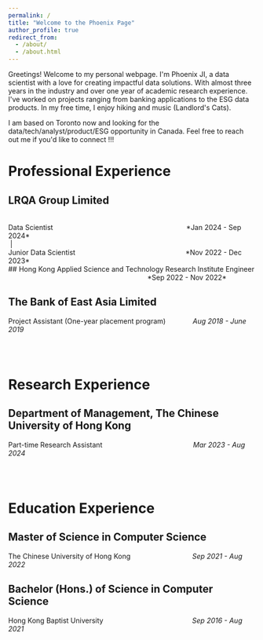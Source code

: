 ```yaml
---
permalink: /
title: "Welcome to the Phoenix Page"
author_profile: true
redirect_from: 
  - /about/
  - /about.html
---
```


Greetings! Welcome to my personal webpage. I'm Phoenix JI, a data scientist with a love for creating impactful data solutions. With almost three years in the industry and over one year of academic research experience. I've worked on projects ranging from banking applications to the ESG data products. In my free time, I enjoy hiking and music (Landlord's Cats). 

I am based on Toronto now and looking for the data/tech/analyst/product/ESG opportunity in Canada. Feel free to reach out me if you'd like to connect !!!
<br>
# Professional Experience
## LRQA Group Limited
<br>
Data Scientist&nbsp;&nbsp;&nbsp;&nbsp;&nbsp;&nbsp;&nbsp;&nbsp;&nbsp;&nbsp;&nbsp;&nbsp;&nbsp;&nbsp;&nbsp;&nbsp;&nbsp;&nbsp;&nbsp;&nbsp;&nbsp;&nbsp;&nbsp;&nbsp;&nbsp;&nbsp;&nbsp;&nbsp;&nbsp;&nbsp;&nbsp;&nbsp;&nbsp;&nbsp;&nbsp;&nbsp;&nbsp;&nbsp;&nbsp;&nbsp;&nbsp;&nbsp;&nbsp;&nbsp;&nbsp;&nbsp;&nbsp;&nbsp;&nbsp;&nbsp;&nbsp;&nbsp;&nbsp;&nbsp;&nbsp;&nbsp;&nbsp;&nbsp;&nbsp;&nbsp;&nbsp;&nbsp;&nbsp;&nbsp;&nbsp;&nbsp;&nbsp;&nbsp; 
*Jan 2024 - Sep 2024*
<br>
&nbsp;|
<br>
Junior Data Scientist&nbsp;&nbsp;&nbsp;&nbsp;&nbsp;&nbsp;&nbsp;&nbsp;&nbsp;&nbsp;&nbsp;&nbsp;&nbsp;&nbsp;&nbsp;&nbsp;&nbsp;&nbsp;&nbsp;&nbsp;&nbsp;&nbsp;&nbsp;&nbsp;&nbsp;&nbsp;&nbsp;&nbsp;&nbsp;&nbsp;&nbsp;&nbsp;&nbsp;&nbsp;&nbsp;&nbsp;&nbsp;&nbsp;&nbsp;&nbsp;&nbsp;&nbsp;&nbsp;&nbsp;&nbsp;&nbsp;&nbsp;&nbsp;&nbsp;&nbsp;&nbsp;&nbsp;&nbsp;&nbsp;&nbsp;&nbsp; 
*Nov 2022 - Dec 2023*

<br>
## Hong Kong Applied Science and Technology Research Institute
Engineer
&nbsp;&nbsp;&nbsp;&nbsp;&nbsp;&nbsp;&nbsp;&nbsp;&nbsp;&nbsp;&nbsp;&nbsp;&nbsp;&nbsp;&nbsp;&nbsp;&nbsp;&nbsp;&nbsp;&nbsp;&nbsp;&nbsp;&nbsp;&nbsp;&nbsp;&nbsp;&nbsp;&nbsp;&nbsp;&nbsp;&nbsp;&nbsp;&nbsp;&nbsp;&nbsp;&nbsp;&nbsp;&nbsp;&nbsp;&nbsp;&nbsp;&nbsp;&nbsp;&nbsp;&nbsp;&nbsp;&nbsp;&nbsp;&nbsp;&nbsp;&nbsp;&nbsp;&nbsp;&nbsp;&nbsp;&nbsp;&nbsp;&nbsp;&nbsp;&nbsp;&nbsp;&nbsp;&nbsp;&nbsp;&nbsp;&nbsp;&nbsp;&nbsp;&nbsp;&nbsp;&nbsp;
*Sep 2022 - Nov 2022*

<br>

## The Bank of East Asia Limited

Project Assistant (One-year placement program) &nbsp;&nbsp;&nbsp;&nbsp;&nbsp;&nbsp;&nbsp;&nbsp;&nbsp;&nbsp;&nbsp;&nbsp;
*Aug 2018 - June 2019*

<br>
<br>

# Research Experience

## Department of Management, The Chinese University of Hong Kong

Part-time Research Assistant
&nbsp;&nbsp;&nbsp;&nbsp;&nbsp;&nbsp;&nbsp;&nbsp;&nbsp;&nbsp;&nbsp;&nbsp;&nbsp;&nbsp;&nbsp;&nbsp;&nbsp;&nbsp;&nbsp;&nbsp;&nbsp;&nbsp;&nbsp;&nbsp;&nbsp;&nbsp;&nbsp;&nbsp;&nbsp;&nbsp;&nbsp;&nbsp;&nbsp;&nbsp;&nbsp;&nbsp;&nbsp;&nbsp;&nbsp;&nbsp;&nbsp;&nbsp;&nbsp;&nbsp;&nbsp;
*Mar 2023 - Aug 2024*

<br>
<br>

# Education Experience

## Master of Science in Computer Science                  
The Chinese University of Hong Kong 
&nbsp;&nbsp;&nbsp;&nbsp;&nbsp;&nbsp;&nbsp;&nbsp;&nbsp;&nbsp;&nbsp;&nbsp;&nbsp;&nbsp;&nbsp;&nbsp;&nbsp;&nbsp;&nbsp;&nbsp;
&nbsp;&nbsp;&nbsp;&nbsp;&nbsp;&nbsp;&nbsp;&nbsp;&nbsp;
*Sep 2021 - Aug 2022*

## Bachelor (Hons.) of Science in Computer Science
Hong Kong Baptist University 
&nbsp;&nbsp;&nbsp;&nbsp;&nbsp;&nbsp;&nbsp;&nbsp;&nbsp;&nbsp;&nbsp;&nbsp;&nbsp;&nbsp;&nbsp;&nbsp;&nbsp;&nbsp;&nbsp;&nbsp;
&nbsp;&nbsp;&nbsp;&nbsp;&nbsp;&nbsp;&nbsp;&nbsp;&nbsp;&nbsp;&nbsp;&nbsp;&nbsp;&nbsp;&nbsp;&nbsp;&nbsp;&nbsp;&nbsp;&nbsp;
&nbsp;&nbsp;
*Sep 2016 - Aug 2021*

